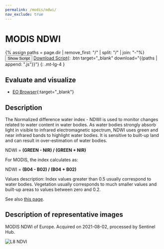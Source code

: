 ```yaml
---
permalink: /modis/ndwi/
nav_exclude: true
---
```


# MODIS NDWI
{% assign paths = page.dir | remove_first: "/" | split: "/" | join: "-"%}
<button class="btn btn-primary" id="toggle-script" onclick="toggleScript()">Show Script</button>
[Download Script](script.js){: .btn target="_blank" download="{{paths | append: ".js"}}"}
{: .mt-lg-4 }

<div id="script" style="display:none;"> 
{% highlight javascript %}
{% include_relative script.js %}
{% endhighlight %}
</div>

## Evaluate and visualize

- [EO Browser](https://sentinelshare.page.link/gZKV){:target="_blank"}   

## Description

The Normalized difference water index - NDWI is used to monitor changes related to water content in water bodies. As water bodies strongly absorb light in visible to infrared electromagnetic spectrum, NDWI uses green and near infrared bands to highlight water bodies. It is sensitive to built-up land and can result in over-estimation of water bodies.

NDWI = **(GREEN - NIR) / (GREEN + NIR)**

For MODIS, the index calculates as:

NDWI = **(B04 - B02) / (B04 + B02)**

Values description: Index values greater than 0.5 usually correspond to water bodies. Vegetation usually corresponds to much smaller values and built-up areas to values between zero and 0.2.

See also [this page](https://custom-scripts.sentinel-hub.com/sentinel-2/ndwi/).

## Description of representative images

MODIS NDWI of Europe. Acquired on 2021-08-02, processed by Sentinel Hub. 

![L8 NDVI](fig/fig1.png)


 